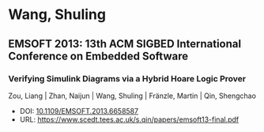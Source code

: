 # Wang, Shuling

## EMSOFT 2013: 13th ACM SIGBED International Conference on Embedded Software

### Verifying Simulink Diagrams via a Hybrid Hoare Logic Prover
Zou, Liang | Zhan, Naijun | Wang, Shuling | Fränzle, Martin | Qin, Shengchao
* DOI: [10.1109/EMSOFT.2013.6658587](https://doi.org/10.1109/EMSOFT.2013.6658587)
* URL: <https://www.scedt.tees.ac.uk/s.qin/papers/emsoft13-final.pdf>

